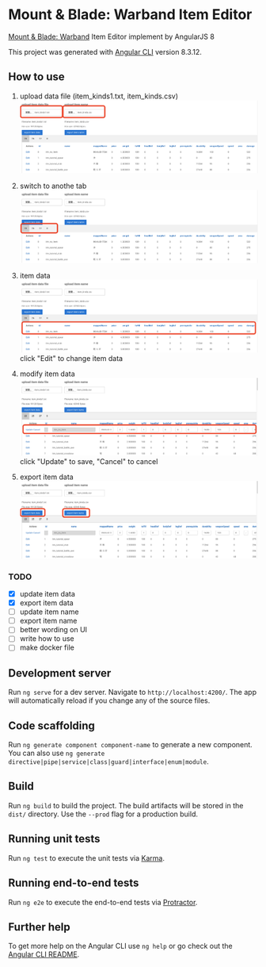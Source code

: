 # Mount & Blade: Warband Item Editor
[Mount & Blade: Warband](https://en.wikipedia.org/wiki/Mount_%26_Blade:_Warband) Item Editor implement by AngularJS 8

This project was generated with [Angular CLI](https://github.com/angular/angular-cli) version 8.3.12.

## How to use
1. upload data file (item_kinds1.txt, item_kinds.csv)
![upload files](https://github.com/kan01234/mb-item-editor/blob/master/img/sc-1.png)

2. switch to anothe tab
![swtich tab](https://github.com/kan01234/mb-item-editor/blob/master/img/sc-2.png)

3. item data
![item data](https://github.com/kan01234/mb-item-editor/blob/master/img/sc-3.png)
click "Edit" to change item data

4. modify item data
![modify item data](https://github.com/kan01234/mb-item-editor/blob/master/img/sc-4.png)
click "Update" to save, "Cancel" to cancel

5. export item data
![export item data](https://github.com/kan01234/mb-item-editor/blob/master/img/sc-5.png)

### TODO
- [x] update item data
- [x] export item data
- [ ] update item name
- [ ] export item name
- [ ] better wording on UI
- [ ] write how to use
- [ ] make docker file

## Development server

Run `ng serve` for a dev server. Navigate to `http://localhost:4200/`. The app will automatically reload if you change any of the source files.

## Code scaffolding

Run `ng generate component component-name` to generate a new component. You can also use `ng generate directive|pipe|service|class|guard|interface|enum|module`.

## Build

Run `ng build` to build the project. The build artifacts will be stored in the `dist/` directory. Use the `--prod` flag for a production build.

## Running unit tests

Run `ng test` to execute the unit tests via [Karma](https://karma-runner.github.io).

## Running end-to-end tests

Run `ng e2e` to execute the end-to-end tests via [Protractor](http://www.protractortest.org/).

## Further help

To get more help on the Angular CLI use `ng help` or go check out the [Angular CLI README](https://github.com/angular/angular-cli/blob/master/README.md).
